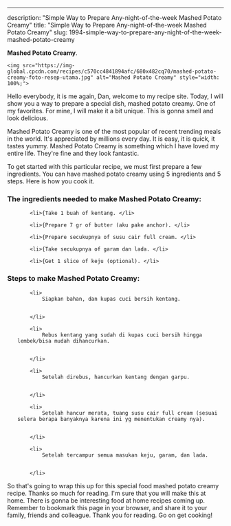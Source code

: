 ---
description: "Simple Way to Prepare Any-night-of-the-week Mashed Potato Creamy"
title: "Simple Way to Prepare Any-night-of-the-week Mashed Potato Creamy"
slug: 1994-simple-way-to-prepare-any-night-of-the-week-mashed-potato-creamy

<p>
	<strong>Mashed Potato Creamy</strong>. 
	
</p>
<p>
	
	<img src="https://img-global.cpcdn.com/recipes/c570cc4841894afc/680x482cq70/mashed-potato-creamy-foto-resep-utama.jpg" alt="Mashed Potato Creamy" style="width: 100%;">
	
	
</p>
<p>
	Hello everybody, it is me again, Dan, welcome to my recipe site. Today, I will show you a way to prepare a special dish, mashed potato creamy. One of my favorites. For mine, I will make it a bit unique. This is gonna smell and look delicious.
</p>
	
<p>
	
</p>
<p>
	Mashed Potato Creamy is one of the most popular of recent trending meals in the world. It's appreciated by millions every day. It is easy, it is quick, it tastes yummy. Mashed Potato Creamy is something which I have loved my entire life. They're fine and they look fantastic.
</p>

<p>
To get started with this particular recipe, we must first prepare a few ingredients. You can have mashed potato creamy using 5 ingredients and 5 steps. Here is how you cook it.
</p>

<h3>The ingredients needed to make Mashed Potato Creamy:</h3>

<ol>
	
		<li>{Take 1 buah of kentang. </li>
	
		<li>{Prepare 7 gr of butter (aku pake anchor). </li>
	
		<li>{Prepare secukupnya of susu cair full cream. </li>
	
		<li>{Take secukupnya of garam dan lada. </li>
	
		<li>{Get 1 slice of keju (optional). </li>
	
</ol>
<p>
	
</p>

<h3>Steps to make Mashed Potato Creamy:</h3>

<ol>
	
		<li>
			Siapkan bahan, dan kupas cuci bersih kentang.
			
			
		</li>
	
		<li>
			Rebus kentang yang sudah di kupas cuci bersih hingga lembek/bisa mudah dihancurkan.
			
			
		</li>
	
		<li>
			Setelah direbus, hancurkan kentang dengan garpu.
			
			
		</li>
	
		<li>
			Setelah hancur merata, tuang susu cair full cream (sesuai selera berapa banyaknya karena ini yg menentukan creamy nya).
			
			
		</li>
	
		<li>
			Setelah tercampur semua masukan keju, garam, dan lada.
			
			
		</li>
	
</ol>

<p>
	
</p>

<p>
	So that's going to wrap this up for this special food mashed potato creamy recipe. Thanks so much for reading. I'm sure that you will make this at home. There is gonna be interesting food at home recipes coming up. Remember to bookmark this page in your browser, and share it to your family, friends and colleague. Thank you for reading. Go on get cooking!
</p>
